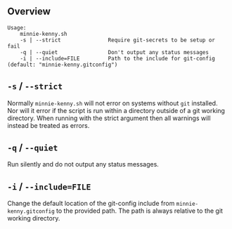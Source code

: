 ## Overview

```console
Usage:
    minnie-kenny.sh
    -s | --strict               Require git-secrets to be setup or fail
    -q | --quiet                Don't output any status messages
    -i | --include=FILE         Path to the include for git-config (default: "minnie-kenny.gitconfig")
```

## `-s` / `--strict`
Normally `minnie-kenny.sh` will not error on systems without `git` installed. Nor will it error if the script is run
within a directory outside of a git working directory. When running with the strict argument then all warnings will
instead be treated as errors.

## `-q` / `--quiet`
Run silently and do not output any status messages.

## `-i` / `--include=FILE`
Change the default location of the git-config include from `minnie-kenny.gitconfig` to the provided path. The path is
always relative to the git working directory.
